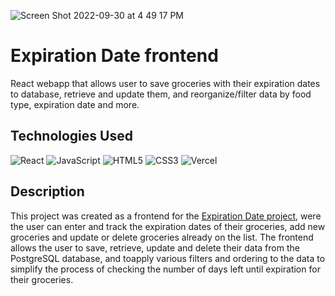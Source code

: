 ![Screen Shot 2022-09-30 at 4 49 17 PM](https://user-images.githubusercontent.com/64791611/193364153-2947e63b-2706-46dd-a86c-ee261c1c9505.png)

# Expiration Date frontend

React webapp that allows user to save groceries with their expiration dates to database, retrieve and update them, and reorganize/filter data by food type, expiration date and more. 

## Technologies Used

![React](https://img.shields.io/badge/react-%2320232a.svg?style=for-the-badge&logo=react&logoColor=%2361DAFB) 
![JavaScript](https://img.shields.io/badge/javascript-%23323330.svg?style=for-the-badge&logo=javascript&logoColor=%23F7DF1E)
![HTML5](https://img.shields.io/badge/html5-%23E34F26.svg?style=for-the-badge&logo=html5&logoColor=white) 
![CSS3](https://img.shields.io/badge/css3-%231572B6.svg?style=for-the-badge&logo=css3&logoColor=white)
![Vercel](https://img.shields.io/badge/vercel-%23000000.svg?style=for-the-badge&logo=vercel&logoColor=white)

## Description

This project was created as a frontend for the [Expiration Date project](https://expiration-date.vercel.app/?), were the user can enter and track the expiration dates of their groceries, add new groceries and update or delete groceries already on the list. The frontend allows the user to save, retrieve, update and delete their data from the PostgreSQL database, and toapply various filters and ordering to the data to simplify the process of checking the number of days left until expiration for their groceries. 





